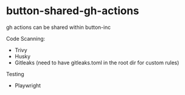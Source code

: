 # button-shared-gh-actions
gh actions can be shared within button-inc


Code Scanning:
- Trivy
- Husky
- Gitleaks (need to have gitleaks.toml in the root dir for custom rules)

Testing
- Playwright